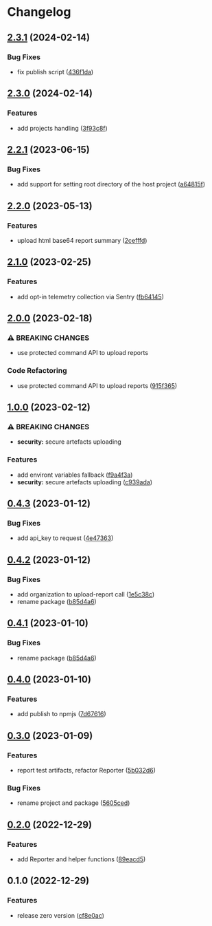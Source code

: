 # Changelog

## [2.3.1](https://github.com/playwright-watch/reporter/compare/v2.3.0...v2.3.1) (2024-02-14)


### Bug Fixes

* fix publish script ([436f1da](https://github.com/playwright-watch/reporter/commit/436f1da5bf1977764f64d3dbaa4bbdb428465386))

## [2.3.0](https://github.com/playwright-watch/reporter/compare/v2.2.1...v2.3.0) (2024-02-14)


### Features

* add projects handling ([3f93c8f](https://github.com/playwright-watch/reporter/commit/3f93c8fabbc8aae23376260c1bad47c4fe135250))

## [2.2.1](https://github.com/playwright-watch/reporter/compare/v2.2.0...v2.2.1) (2023-06-15)


### Bug Fixes

* add support for setting root directory of the host project ([a64815f](https://github.com/playwright-watch/reporter/commit/a64815f338ce2bb20d300f76d39a4440c3cb3eda))

## [2.2.0](https://github.com/playwright-watch/reporter/compare/v2.1.0...v2.2.0) (2023-05-13)


### Features

* upload html base64 report summary ([2cefffd](https://github.com/playwright-watch/reporter/commit/2cefffd32a3877c9e67d7cb83946134840107da5))

## [2.1.0](https://github.com/playwright-watch/reporter/compare/v2.0.0...v2.1.0) (2023-02-25)


### Features

* add opt-in telemetry collection via Sentry ([fb64145](https://github.com/playwright-watch/reporter/commit/fb64145af70c30b694cd1f50d3f031823830c82f))

## [2.0.0](https://github.com/playwright-watch/reporter/compare/v1.0.0...v2.0.0) (2023-02-18)


### ⚠ BREAKING CHANGES

* use protected command API to upload reports

### Code Refactoring

* use protected command API to upload reports ([915f365](https://github.com/playwright-watch/reporter/commit/915f365c0bc43d9c6007e16fa527f7c3476c568f))

## [1.0.0](https://github.com/playwright-watch/reporter/compare/v0.4.3...v1.0.0) (2023-02-12)


### ⚠ BREAKING CHANGES

* **security:** secure artefacts uploading

### Features

* add environt variables fallback ([f9a4f3a](https://github.com/playwright-watch/reporter/commit/f9a4f3aaca935d41208de1a0c2876c83b7af3200))
* **security:** secure artefacts uploading ([c939ada](https://github.com/playwright-watch/reporter/commit/c939ada7de56d6f3228e5eb97bda8aa1a2f697b4))

## [0.4.3](https://github.com/playwright-watch/reporter/compare/v0.4.2...v0.4.3) (2023-01-12)


### Bug Fixes

* add api_key to request ([4e47363](https://github.com/playwright-watch/reporter/commit/4e473633fd4bfe3f7ed7c65b94e28123547f0f6b))

## [0.4.2](https://github.com/playwright-watch/reporter/compare/v0.4.0...v0.4.2) (2023-01-12)


### Bug Fixes

* add organization to upload-report call ([1e5c38c](https://github.com/playwright-watch/reporter/commit/1e5c38c41fe80a05d4ebf1db2db42c37fc51fa65))
* rename package ([b85d4a6](https://github.com/playwright-watch/reporter/commit/b85d4a68eb12e0b5ff0797b319bbc34bfa466b81))

## [0.4.1](https://github.com/playwright-watch/reporter/compare/v0.4.0...v0.4.1) (2023-01-10)


### Bug Fixes

* rename package ([b85d4a6](https://github.com/playwright-watch/reporter/commit/b85d4a68eb12e0b5ff0797b319bbc34bfa466b81))

## [0.4.0](https://github.com/playwright-watch/playwright-watch-reporter/compare/v0.3.0...v0.4.0) (2023-01-10)


### Features

* add publish to npmjs ([7d67616](https://github.com/playwright-watch/playwright-watch-reporter/commit/7d67616327c6c08777e0e89450ce3e8b89130e91))

## [0.3.0](https://github.com/playwright-watch/playwright-watch-reporter/compare/v0.2.0...v0.3.0) (2023-01-09)


### Features

* report test artifacts, refactor Reporter ([5b032d6](https://github.com/playwright-watch/playwright-watch-reporter/commit/5b032d66dcbf4b2165b3643dad6a9acf195ffed4))


### Bug Fixes

* rename project and package ([5605ced](https://github.com/playwright-watch/playwright-watch-reporter/commit/5605cedfbf2cfc281cc73021a038dc20e927a7ff))

## [0.2.0](https://github.com/playwright-watch/playwright-watch-reporter/compare/v0.1.0...v0.2.0) (2022-12-29)

### Features

- add Reporter and helper functions ([89eacd5](https://github.com/playwright-watch/playwright-watch-reporter/commit/89eacd5cf3fe36236c1413532e087abe4d8fcc0d))

## 0.1.0 (2022-12-29)

### Features

- release zero version ([cf8e0ac](https://github.com/playwright-watch/playwright-watch-reporter/commit/cf8e0acd7863f2871c92442dc9995f55427c36f5))
